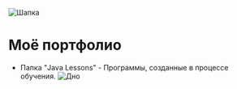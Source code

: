 ![Шапка](https://github.com/MysticalFaceLesS/MyStorage/blob/master/Start.png)
# Моё портфолио
- Папка "Java Lessons" - Программы, созданные в процессе обучения.
![Дно](https://github.com/MysticalFaceLesS/MyStorage/blob/master/End.png)
